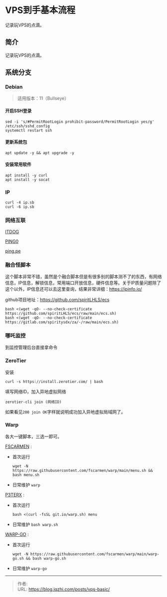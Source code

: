 # VPS到手基本流程


记录玩VPS的点滴。

<!--more-->

## 简介

记录玩VPS的点滴。

## 系统分支

### Debian

> 适用版本：11（Bullseye）

#### 开启SSH登录

```shell
sed -i 's/#PermitRootLogin prohibit-password/PermitRootLogin yes/g' /etc/ssh/sshd_config
systemctl restart ssh
```

#### 更新系统包

```shell
apt update -y && apt upgrade -y
```

#### 安装常用软件

```shell
apt install -y curl
apt install -y socat
```

### IP

```shell
curl -4 ip.sb
curl -6 ip.sb
```

### 网络互联

[ITDOG](https://www.itdog.cn/)

[PING0](http://ip.ping0.cc/)

[ping.pe](https://ping.pe/)

### 融合怪脚本

这个脚本非常不错，虽然是个融合脚本但是有很多别的脚本测不了的东西，有网络信息，IP信息，解锁信息，常用端口开放信息，硬件信息等。关于IP质量问题除了这个以外，IP信息还可以去这里查询，结果非常详细：https://ipinfo.io/

github项目地址：https://github.com/spiritLHLS/ecs

```shell
bash <(wget -qO- --no-check-certificate https://github.com/spiritLHLS/ecs/raw/main/ecs.sh)
bash <(wget -qO- --no-check-certificate https://gitlab.com/spiritysdx/za/-/raw/main/ecs.sh)
```

### 


### 哪吒监控

到监控管理后台直接拿命令

### ZeroTier

安装

```shell
curl -s https://install.zerotier.com/ | bash
```

填写网络ID，加入异地虚拟网络

```shell
zerotier-cli join (网络ID)
```

如果看见`200 join OK`字样就说明成功加入异地虚拟局域网了。

### Warp

各大一键脚本，三选一即可。

[FSCARMEN](https://github.com/fscarmen/warp) :

- 首次运行 
  ```shell
  wget -N https://raw.githubusercontent.com/fscarmen/warp/main/menu.sh && bash menu.sh
  ```
- 日常维护 `warp`

[P3TERX](https://github.com/P3TERX/warp.sh) :

- 首次运行
  ```shell
  bash <(curl -fsSL git.io/warp.sh) menu
  ```
- 日常维护 `bash warp.sh`

[WARP-GO](https://gitlab.com/ProjectWARP/warp-go/-/tree/master/) :

- 首次运行
  ```shell
  wget -N https://raw.githubusercontent.com/fscarmen/warp/main/warp-go.sh && bash warp-go.sh
  ```
- 日常维护 `warp-go`


---

> 作者:   
> URL: https://blog.iqzhi.com/posts/vps-basic/  

